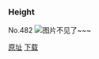 ### Height
No.482
![图片不见了~~~](https://imgs.xkcd.com/comics/height.png)

[原址](https://xkcd.com//482) [下载](https://imgs.xkcd.com/comics/height.png)

